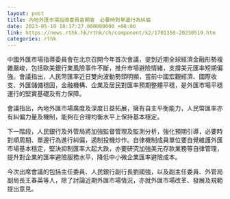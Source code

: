 ```yaml
---
layout: post
title: 內地外匯市場指導委員會開會　必要時對單邊行為糾偏
date: 2023-05-19 18:17:27.000000000 +08:00
link: https://news.rthk.hk/rthk/ch/component/k2/1701350-20230519.htm
categories: rthk
---
```


中國外匯市場指導委員會在北京召開今年首次會議，提到近期全球經濟金融形勢複雜嚴峻，包括歐美銀行業風險事件不斷，推升市場避險情緒，支撐美元匯率短期偏強。會議指出，人民幣匯率近日雙向波動勢頭明顯，當前中國宏觀經濟、國際收支、外匯儲備穩固，金融機構、企業及居民對匯率預期整體平穩，是外匯市場平穩運行的堅實基礎及有力保障。

會議指出，內地外匯市場廣度及深度日益拓展，擁有自主平衡能力，人民幣匯率亦有糾偏力量及機制，能夠在合理均衡水平上保持基本穩定。

下一階段，人民銀行及外管局將加強監督管理及監測分析，強化預期引導，必要時對順周期、單邊行為進行糾偏，遏制投機炒作。自律機制成員單位要自覺維護外匯市場基本穩定，堅決抑制匯率大起大跌，亦要研究加強美元存款業務等自律管理，提升對企業的匯率避險服務水平，降低中小微企業匯率避險成本。

今次出席會議的包括主任委員、人民銀行副行長劉國強，以及副主任委員、外管局副局長王春英等人，除了討論近期外匯市場情況，亦就外匯市場改革、發展及規範提出意見。
